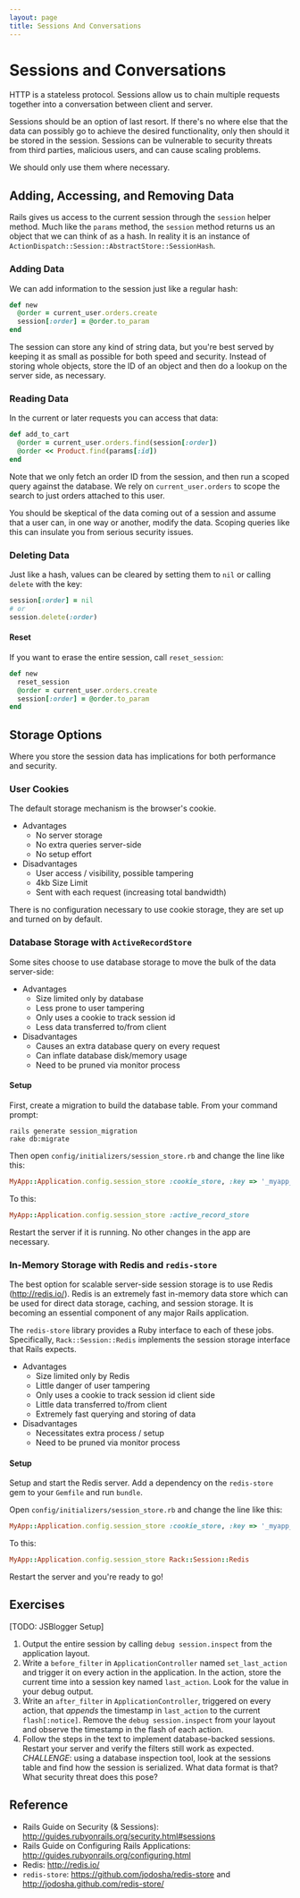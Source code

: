 ```yaml
---
layout: page
title: Sessions And Conversations
---
```


# Sessions and Conversations

HTTP is a stateless protocol. Sessions allow us to chain multiple requests together into a conversation between client and server.

Sessions should be an option of last resort. If there's no where else that the data can possibly go to achieve the desired functionality, only then should it be stored in the session. Sessions can be vulnerable to security threats from third parties, malicious users, and can cause scaling problems.

We should only use them where necessary.

## Adding, Accessing, and Removing Data

Rails gives us access to the current session through the `session` helper method. Much like the `params` method, the `session` method returns us an object that we can think of as a hash. In reality it is an instance of `ActionDispatch::Session::AbstractStore::SessionHash`.

### Adding Data

We can add information to the session just like a regular hash:

```ruby
def new
  @order = current_user.orders.create
  session[:order] = @order.to_param
end
```

The session can store any kind of string data, but you're best served by keeping it as small as possible for both speed and security. Instead of storing whole objects, store the ID of an object and then do a lookup on the server side, as necessary.

### Reading Data

In the current or later requests you can access that data:

```ruby
def add_to_cart
  @order = current_user.orders.find(session[:order])
  @order << Product.find(params[:id])
end
```

Note that we only fetch an order ID from the session, and then run a scoped query against the database. We rely on `current_user.orders` to scope the search to just orders attached to this user. 

You should be skeptical of the data coming out of a session and assume that a user can, in one way or another, modify the data. Scoping queries like this can insulate you from serious security issues.

### Deleting Data

Just like a hash, values can be cleared by setting them to `nil` or calling `delete` with the key:

```ruby
session[:order] = nil
# or
session.delete(:order)
```

#### Reset

If you want to erase the entire session, call `reset_session`:

```ruby
def new
  reset_session
  @order = current_user.orders.create
  session[:order] = @order.to_param
end
```

## Storage Options

Where you store the session data has implications for both performance and security.

### User Cookies

The default storage mechanism is the browser's cookie.

* Advantages
  * No server storage
  * No extra queries server-side
  * No setup effort
* Disadvantages
  * User access / visibility, possible tampering
  * 4kb Size Limit
  * Sent with each request (increasing total bandwidth)

There is no configuration necessary to use cookie storage, they are set up and turned on by default.

### Database Storage with `ActiveRecordStore`

Some sites choose to use database storage to move the bulk of the data server-side:

* Advantages
  * Size limited only by database
  * Less prone to user tampering
  * Only uses a cookie to track session id
  * Less data transferred to/from client
* Disadvantages
  * Causes an extra database query on every request
  * Can inflate database disk/memory usage
  * Need to be pruned via monitor process

#### Setup

First, create a migration to build the database table. From your command prompt:

```
rails generate session_migration
rake db:migrate
```

Then open `config/initializers/session_store.rb` and change the line like this:

```ruby
MyApp::Application.config.session_store :cookie_store, :key => '_myapp_session'
```

To this:

```ruby
MyApp::Application.config.session_store :active_record_store
```

Restart the server if it is running. No other changes in the app are necessary.

### In-Memory Storage with Redis and `redis-store`

The best option for scalable server-side session storage is to use Redis (http://redis.io/). Redis is an extremely fast in-memory data store which can be used for direct data storage, caching, and session storage. It is becoming an essential component of any major Rails application.

The `redis-store` library provides a Ruby interface to each of these jobs. Specifically, `Rack::Session::Redis` implements the session storage interface that Rails expects. 

* Advantages
  * Size limited only by Redis
  * Little danger of user tampering
  * Only uses a cookie to track session id client side
  * Little data transferred to/from client
  * Extremely fast querying and storing of data  
* Disadvantages
  * Necessitates extra process / setup
  * Need to be pruned via monitor process

#### Setup

Setup and start the Redis server. Add a dependency on the `redis-store` gem to your `Gemfile` and run `bundle`.

Open `config/initializers/session_store.rb` and change the line like this:

```ruby
MyApp::Application.config.session_store :cookie_store, :key => '_myapp_session'
```

To this:

```ruby
MyApp::Application.config.session_store Rack::Session::Redis
```

Restart the server and you're ready to go!

## Exercises

[TODO: JSBlogger Setup]

1. Output the entire session by calling `debug session.inspect` from the application layout.
2. Write a `before_filter` in `ApplicationController` named `set_last_action` and trigger it on every action in the application. In the action, store the current time into a session key named `last_action`. Look for the value in your debug output.
3. Write an `after_filter` in `ApplicationController`, triggered on every action, that _appends_ the timestamp in `last_action` to the current `flash[:notice]`. Remove the `debug session.inspect` from your layout and observe the timestamp in the flash of each action.
4. Follow the steps in the text to implement database-backed sessions. Restart your server and verify the filters still work as expected. *CHALLENGE*: using a database inspection tool, look at the sessions table and find how the session is serialized. What data format is that? What security threat does this pose?

## Reference

* Rails Guide on Security (& Sessions): http://guides.rubyonrails.org/security.html#sessions
* Rails Guide on Configuring Rails Applications: http://guides.rubyonrails.org/configuring.html
* Redis: http://redis.io/
* `redis-store`: https://github.com/jodosha/redis-store and http://jodosha.github.com/redis-store/
